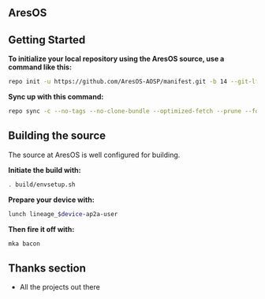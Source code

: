 AresOS
---------------


Getting Started
---------------

**To initialize your local repository using the AresOS source, use a command like this:**

```bash
repo init -u https://github.com/AresOS-AOSP/manifest.git -b 14 --git-lfs
```
**Sync up with this command:**
```bash
repo sync -c --no-tags --no-clone-bundle --optimized-fetch --prune --force-sync -j$(nproc --all)
```

Building the source
---------------

The source at AresOS is well configured for building.

**Initiate the build with:**
```bash
. build/envsetup.sh
```
**Prepare your device with:**
```bash
lunch lineage_$device-ap2a-user
```
**Then fire it off with:**
```bash
mka bacon
```

Thanks section
---------------

* All the projects out there

